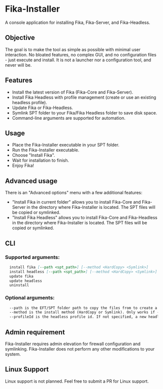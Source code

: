 # Fika-Installer
A console application for installing Fika, Fika-Server, and Fika-Headless.

## Objective
The goal is to make the tool as simple as possible with minimal user interaction. No bloated features, no complex GUI, and no configuration files - just execute and install. It is not a launcher nor a configuration tool, and never will be.

## Features
* Install the latest version of Fika (Fika-Core and Fika-Server).
* Install Fika Headless with profile management (create or use an existing headless profile).
* Update Fika or Fika-Headless.
* Symlink SPT folder to your Fika/Fika Headless folder to save disk space.
* Command-line arguments are supported for automation.

## Usage
* Place the Fika-Installer executable in your SPT folder.
* Run the Fika-Installer executable.
* Choose "Install Fika".
* Wait for installation to finish.
* Enjoy Fika!

## Advanced usage
There is an "Advanced options" menu with a few additional features:
* "Install Fika in current folder" allows you to install Fika-Core and Fika-Server in the directory where Fika-Installer is located. The SPT files will be copied or symlinked.
* "Install Fika Headless" allows you to install Fika-Core and Fika-Headless in the directory where Fika-Installer is located. The SPT files will be copied or symlinked.

## CLI
### Supported arguments:
```md
  install fika [--path <spt_path>] [--method <HardCopy> <Symlink>]
  install headless [--path <spt_path>] [--method <HardCopy> <Symlink>] [--profileId <headless_profile_id>]
  update fika
  update headless
  uninstall
```
### Optional arguments:
```md
  --path is the EFT/SPT folder path to copy the files from to create a duplicate instance.
  --method is the install method (HardCopy or Symlink). Only works if -path is defined.
  --profileId is the headless profile id. If not specified, a new headless profile will be created.
```
## Admin requirement
Fika-Installer requires admin elevation for firewall configuration and symlinking. Fika-Installer does not perform any other modifications to your system.

## Linux Support
Linux support is not planned. Feel free to submit a PR for Linux support.

